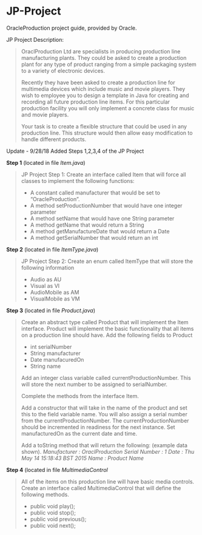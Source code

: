 # JP-Project
OracleProduction project guide, provided by Oracle. 

JP Project Description: 
>OraclProduction Ltd are specialists in producing production line manufacturing plants.
>They could be asked to create a production plant for any type of product ranging from a simple packaging
>system to a variety of electronic devices.
>
>Recently they have been asked to create a production line for multimedia devices which include music
>and movie players. They wish to employee you to design a template in Java for creating and recording all
>future production line items. For this particular production facility you will only implement a concrete
>class for music and movie players.
>
>Your task is to create a flexible structure that could be used in any production line. This structure would
>then allow easy modification to handle different products.

Update - 9/28/18
Added Steps 1,2,3,4 of the JP Project

**Step 1** (located in file *Item.java*)
>JP Project Step 1: Create an interface called Item that will force all classes to
>implement the following functions:
> - A constant called manufacturer that would be set to “OracleProduction”.
> - A method setProductionNumber that would have one integer parameter
> - A method setName that would have one String parameter
> - A method getName that would return a String
> - A method getManufactureDate that would return a Date
> - A method getSerialNumber that would return an int
  
**Step 2** (located in file *ItemType.java*)
>JP Project Step 2: Create an enum called ItemType that will store the following information
> - Audio as AU
> - Visual as VI
> - AudioMobile as AM
> - VisualMobile as VM

**Step 3** (located in file *Product.java*)
>Create an abstract type called Product that will implement the Item interface. Product will implement
>the basic functionality that all items on a production line should have. Add the following fields to Product
> - int serialNumber
> - String manufacturer
> - Date manufacuredOn
> - String name
>
>Add an integer class variable called currentProductionNumber. This will store the next number to be
>assigned to serialNumber.
>
>Complete the methods from the interface Item.
>
>Add a constructor that will take in the name of the product and set this to the field variable name. You
>will also assign a serial number from the currentProductionNumber. The currentProductionNumber
>should be incremented in readiness for the next instance.
>Set manufacturedOn as the current date and time.
>
>Add a toString method that will return the following: (example data shown).
>*Manufacturer : OraclProduction*
>*Serial Number : 1*
>*Date : Thu May 14 15:18:43 BST 2015*
>*Name : Product Name*

**Step 4** (located in file *MultimediaControl*
>All of the items on this production line will have basic media controls. Create an interface called
>MultimediaControl that will define the following methods.
> - public void play();
> - public void stop();
> - public void previous();
> - public void next();



